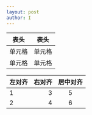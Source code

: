```yaml
---
layout: post
author: I
---
```

|  表头   | 表头  |
|  ----  | ----  |
| 单元格  | 单元格 |
| 单元格  | 单元格 |    

| 左对齐| 右对齐 | 居中对齐 |
|:----| ----: | :----: |
| 1 | 3 | 5 |
| 2 | 4 | 6 |
